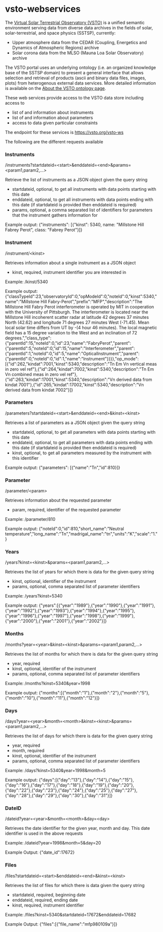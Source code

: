 # vsto-webservices
The [Virtual Solar Terrestrial Observatory (VSTO)](https://vsto.org "VSTO Portal") is a unified semantic environment serving data from diverse data archives in the fields of solar, solar-terrestrial, and space physics (SSTSP), currently:

* Upper atmosphere data from the CEDAR (Coupling, Energetics and Dynamics of Atmospheric Regions) archive
* Solar corona data from the MLSO (Mauna Loa Solar Observatory) archive

The VSTO portal uses an underlying ontology (i.e. an organized knowledge base of the SSTSP domain) to present a general interface that allows selection and retrieval of products (ascii and binary data files, images, plots) from heterogenous external data services. More detailed information is available on the [About the VSTO ontology page](https://www.vsto.org/ontology "VSTO Ontology").

These web services provide access to the VSTO data store including access to
* list of and information about instruments
* list of and information about parameters
* access to data given particular constraints

The endpoint for these services is https://vsto.org/vsto-ws

The following are the different requests available

### Instruments
/instruments?startdateid=&lt;start&gt;&enddateid=&lt;end&gt;&params=&lt;param1,param2,...&gt;

Retrieve the list of instruments as a JSON object given the query string
* startdateid, optional, to get all instruments with data points starting with this date
* enddateid, optional, to get all instruments with data points ending with this date (if startdateid is provided then enddateid is required)
* params, optional, a comma separated list of identifiers for parameters that the instrument gathers information for

Example output: \{"instruments": \[\{"kinst": 5340, name: "Millstone Hill Fabrey Perot", class: "Fabrey Perot"\}\]\}

### Instrument
/instrument/&lt;kinst&gt;

Retrieves information about a single instrument as a JSON object
* kinst, required, instrument identifier you are interested in

Example: /kinst/5340

Example output: \{"classTypeId":23,"observatoryId":0,"opModeId":0,"noteId":0,"kinst":5340,"name":"Millstone Hill Fabry-Perot","prefix":"MFP","description":"The Millstone Hill Fabry Perot interferometer is operated by MIT in cooperation with the University of Pittsburgh. The interferometer is located near the Millstone Hill incoherent scatter radar at latitude 42 degrees 37 minutes North (42.62) and longitude 71 degrees 27 minutes West (-71.45). Mean local solar time differs from UT by -(4 hour 46 minutes). The local magnetic field has a 15 degree variation to the West and an inclination of 72 degrees.","class_type":\{"parentId":15,"noteId":0,"id":23,"name":"FabryPerot","parent":\{"parentId":5,"noteId":0,"id":15,"name":"Interferometer","parent":\{"parentId":1,"noteId":0,"id":5,"name":"OpticalInstrument","parent":\{"parentId":0,"noteId":0,"id":1,"name":"Instrument"\}\}\}\},"op_mode":\[\{"id":262,"kindat":7001,"kinst":5340,"description":"Tn Em Vn vertical meas in zero vel ref"\},\{"id":264,"kindat":7002,"kinst":5340,"description":"Tn Em Vn combined meas in zero vel ref"\},\{"id":263,"kindat":17001,"kinst":5340,"description":"Vn derived data from kindat 7001"\},\{"id":265,"kindat":17002,"kinst":5340,"description":"Vn derived data from kindat 7002"\}\]\}

### Parameters
/parameters?startdateid=&lt;start&gt;&enddateid=&lt;end&gt;&kinst=&lt;kinst&gt;

Retrieves a list of parameters as a JSON object given the query string
* startdateid, optional, to get all parameters with data points starting with this date
* enddateid, optional, to get all parameters with data points ending with this date (if startdateid is provided then enddateid is required)
* kinst, optional, to get all parameters measured by the instrument with this identifier

Example output: \{"parameters": \[\{"name":"Tn","id":810\}\]\}

### Parameter
/parameter/&lt;param&gt;

Retrieves information about the requested parameter
* param, required, identifier of the requested parameter

Example: /parameter/810

Example output: \{"noteId":0,"id":810,"short_name":"Neutral temperature","long_name":"Tn","madrigal_name":"tn","units":"K","scale":"1."\}

### Years
/years?kinst=&lt;kinst&gt;&params=&lt;param1,param2,...&gt;

Retrieves the list of years for which there is data for the given query string
* kinst, optional, identifier of the instrument
* params, optional, comma separated list of parameter identifiers

Example: /years?kinst=5340

Example output: \{"years":\[\{"year":"1989"\},\{"year":"1990"\},\{"year":"1991"\},\{"year":"1992"\},\{"year":"1993"\},\{"year":"1994"\},\{"year":"1995"\},\{"year":"1996"\},\{"year":"1997"\},\{"year":"1998"\},\{"year":"1999"\},\{"year":"2000"\},\{"year":"2001"\},\{"year":"2002"\}\]\}

### Months
/months?year=&lt;year&gt;&kinst=&lt;kinst&gt;&params=&lt;param1,param2,...&gt;

Retrieves the list of months for which there is data for the given query string
* year, required
* kinst, optional, identifier of the instrument
* params, optional, comma separated list of parameter identifiers

Example: /months?kinst=5340&year=1998

Example output: \{"months":\[\{"month":"1"\},\{"month":"2"\},\{"month":"5"\},\{"month":"10"\},\{"month":"11"\},\{"month":"12"\}\]\}

### Days
/days?year=&lt;year&gt;&month=&lt;month&gt;&kinst=&lt;kinst&gt;&params=&lt;param1,param2,...&gt;

Retrieves the list of days for which there is data for the given query string
* year, required
* month, required
* kinst, optional, identifier of the instrument
* params, optional, comma separated list of parameter identifiers

Example: /days?kinst=5340&year=1998&month=5

Example output: \{"days":\[\{"day":"13"\},\{"day":"14"\},\{"day":"15"\},\{"day":"16"\},\{"day":"17"\},\{"day":"18"\},\{"day":"19"\},\{"day":"20"\},\{"day":"22"\},\{"day":"23"\},\{"day":"24"\},\{"day":"25"\},\{"day":"27"\},\{"day":"28"\},\{"day":"29"\},\{"day":"30"\},\{"day":"31"\}\]\}

### DateID
/dateid?year=&lt;year&gt;&month=&lt;month&gt;&day=&lt;day&gt;

Retrieves the date identifier for the given year, month and day. This date identifier is used in the above requests

Example: /dateid?year=1998&month=5&day=20

Example Output: \{"date_id":17672\}

### Files
/files?startdateid=&lt;start&gt;&enddateid=&lt;end&gt;&kinst=&lt;kinst&gt;

Retrieves the list of files for which there is data given the query string
* startdateid, required, beginning date
* enddateid, required, ending date
* kinst, required, instrument identifier

Example: /files?kinst=5340&startdateid=17672&enddateid=17682

Example Output: \{"files":\[\{"file_name":"mfp980109a"\}\]\}

